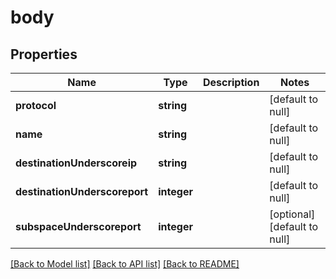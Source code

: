 # body

## Properties
Name | Type | Description | Notes
------------ | ------------- | ------------- | -------------
**protocol** | **string** |  | [default to null]
**name** | **string** |  | [default to null]
**destinationUnderscoreip** | **string** |  | [default to null]
**destinationUnderscoreport** | **integer** |  | [default to null]
**subspaceUnderscoreport** | **integer** |  | [optional] [default to null]

[[Back to Model list]](../README.md#documentation-for-models) [[Back to API list]](../README.md#documentation-for-api-endpoints) [[Back to README]](../README.md)


